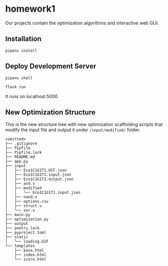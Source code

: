 # homework1
Our projects contain the optimization algorithms and interactive web GUI. 

## Installation
```
pipenv install
```

## Deploy Development Server
```
pipenv shell
```
```
flask run
```

It runs on localhost:5000

## New Optimization Structure
This is the new structure tree with new optimization scaffolding scripts that modify the input file and output it under `/input/modified/` folder.

```
<omitted>
├── .gitignore
├── Pipfile
├── Pipfile.lock
├── README.md
├── app.py
├── input
│   ├── Eco1C1G1T1.UCF.json
│   ├── Eco1C1G1T1.input.json
│   ├── Eco1C1G1T1.output.json
│   ├── and.v
│   ├── modified
│   │   └── Eco1C1G1T1.input.json
│   ├── nand.v
│   ├── options.csv
│   ├── struct.v
│   └── xor.v
├── main.py
├── optimization.py
├── output
├── poetry.lock
├── pyproject.toml
├── static
│   └── loading.GIF
└── templates
    ├── base.html
    ├── index.html
    └── score.html
```
